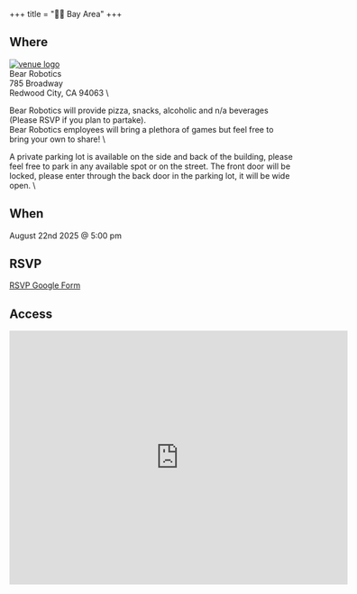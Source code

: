 +++
title = "🌅🌉 Bay Area"
+++
<!--If the venue for the month does not have a serviceable logo to use here consider omitting or using /images/bayarea/trolleyproblem.png as a place holder-->


## Where
<a href="https://www.bearrobotics.ai/">![venue logo](/images/logos/Bear_Robotics.png)</a> \
Bear Robotics \
785 Broadway \
Redwood City, CA 94063 \

Bear Robotics will provide pizza, snacks, alcoholic and n/a beverages (Please RSVP if you plan to partake). \
Bear Robotics employees will bring a plethora of games but feel free to bring your own to share! \

A private parking lot is available on the side and back of the building, please feel free to park in any available spot or on the street. The front door will be locked, please enter through the back door in the parking lot, it will be wide open. \


## When
August 22nd 2025 @ 5:00 pm

## RSVP
<a href="https://forms.gle/LnvT9gdriRDC8LDt6">RSVP Google Form</a>

## Access
<iframe src="https://www.google.com/maps/embed?pb=!1m18!1m12!1m3!1d3165.931806821363!2d-122.21196362261885!3d37.485935572059674!2m3!1f0!2f0!3f0!3m2!1i1024!2i768!4f13.1!3m3!1m2!1s0x808fa300b948316b%3A0xcfb48913a29a2482!2sBear%20Robotics%2C%20Inc!5e0!3m2!1sen!2sus!4v1705888525327!5m2!1sen!2sus" width="600" height="450" style="border:0;" allowfullscreen="" loading="lazy" referrerpolicy="no-referrer-when-downgrade"></iframe>